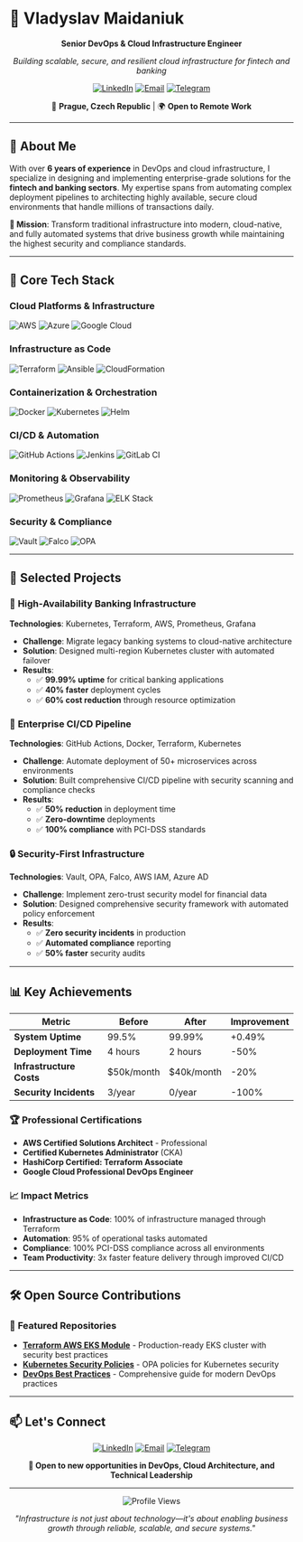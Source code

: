 # 👋 Vladyslav Maidaniuk

<div align="center">

**Senior DevOps & Cloud Infrastructure Engineer**

*Building scalable, secure, and resilient cloud infrastructure for fintech and banking*

[![LinkedIn](https://img.shields.io/badge/LinkedIn-0077B5?style=for-the-badge&logo=linkedin&logoColor=white)](https://www.linkedin.com/in/maidaniuk)
[![Email](https://img.shields.io/badge/Email-D14836?style=for-the-badge&logo=gmail&logoColor=white)](mailto:vla.maydanov@icloud.com)
[![Telegram](https://img.shields.io/badge/Telegram-2CA5E0?style=for-the-badge&logo=telegram&logoColor=white)](https://t.me/vm_devops)

📍 **Prague, Czech Republic** | 🌍 **Open to Remote Work**

</div>

---

## 💼 **About Me**

With over **6 years of experience** in DevOps and cloud infrastructure, I specialize in designing and implementing enterprise-grade solutions for the **fintech and banking sectors**. My expertise spans from automating complex deployment pipelines to architecting highly available, secure cloud environments that handle millions of transactions daily.

**🎯 Mission**: Transform traditional infrastructure into modern, cloud-native, and fully automated systems that drive business growth while maintaining the highest security and compliance standards.

---

## 🧠 **Core Tech Stack**

### **Cloud Platforms & Infrastructure**
![AWS](https://img.shields.io/badge/AWS-232F3E?style=for-the-badge&logo=amazon-aws&logoColor=white)
![Azure](https://img.shields.io/badge/Azure-0078D4?style=for-the-badge&logo=microsoft-azure&logoColor=white)
![Google Cloud](https://img.shields.io/badge/Google_Cloud-4285F4?style=for-the-badge&logo=google-cloud&logoColor=white)

### **Infrastructure as Code**
![Terraform](https://img.shields.io/badge/Terraform-7B42BC?style=for-the-badge&logo=terraform&logoColor=white)
![Ansible](https://img.shields.io/badge/Ansible-EE0000?style=for-the-badge&logo=ansible&logoColor=white)
![CloudFormation](https://img.shields.io/badge/CloudFormation-FF9900?style=for-the-badge&logo=amazon-aws&logoColor=white)

### **Containerization & Orchestration**
![Docker](https://img.shields.io/badge/Docker-2496ED?style=for-the-badge&logo=docker&logoColor=white)
![Kubernetes](https://img.shields.io/badge/Kubernetes-326CE5?style=for-the-badge&logo=kubernetes&logoColor=white)
![Helm](https://img.shields.io/badge/Helm-0F1689?style=for-the-badge&logo=helm&logoColor=white)

### **CI/CD & Automation**
![GitHub Actions](https://img.shields.io/badge/GitHub_Actions-2088FF?style=for-the-badge&logo=github-actions&logoColor=white)
![Jenkins](https://img.shields.io/badge/Jenkins-D24939?style=for-the-badge&logo=jenkins&logoColor=white)
![GitLab CI](https://img.shields.io/badge/GitLab_CI-FCA121?style=for-the-badge&logo=gitlab&logoColor=white)

### **Monitoring & Observability**
![Prometheus](https://img.shields.io/badge/Prometheus-E6522C?style=for-the-badge&logo=prometheus&logoColor=white)
![Grafana](https://img.shields.io/badge/Grafana-F46800?style=for-the-badge&logo=grafana&logoColor=white)
![ELK Stack](https://img.shields.io/badge/ELK_Stack-005571?style=for-the-badge&logo=elastic&logoColor=white)

### **Security & Compliance**
![Vault](https://img.shields.io/badge/Vault-000000?style=for-the-badge&logo=vault&logoColor=white)
![Falco](https://img.shields.io/badge/Falco-00BCBC?style=for-the-badge&logo=falco&logoColor=white)
![OPA](https://img.shields.io/badge/OPA-7D4CDB?style=for-the-badge&logo=open-policy-agent&logoColor=white)

---

## 🚀 **Selected Projects**

### 🏦 **High-Availability Banking Infrastructure**
**Technologies**: Kubernetes, Terraform, AWS, Prometheus, Grafana
- **Challenge**: Migrate legacy banking systems to cloud-native architecture
- **Solution**: Designed multi-region Kubernetes cluster with automated failover
- **Results**: 
  - ✅ **99.99% uptime** for critical banking applications
  - ✅ **40% faster** deployment cycles
  - ✅ **60% cost reduction** through resource optimization

### 🔄 **Enterprise CI/CD Pipeline**
**Technologies**: GitHub Actions, Docker, Terraform, Kubernetes
- **Challenge**: Automate deployment of 50+ microservices across environments
- **Solution**: Built comprehensive CI/CD pipeline with security scanning and compliance checks
- **Results**:
  - ✅ **50% reduction** in deployment time
  - ✅ **Zero-downtime** deployments
  - ✅ **100% compliance** with PCI-DSS standards

### 🔒 **Security-First Infrastructure**
**Technologies**: Vault, OPA, Falco, AWS IAM, Azure AD
- **Challenge**: Implement zero-trust security model for financial data
- **Solution**: Designed comprehensive security framework with automated policy enforcement
- **Results**:
  - ✅ **Zero security incidents** in production
  - ✅ **Automated compliance** reporting
  - ✅ **50% faster** security audits

---

## 📊 **Key Achievements**

<div align="center">

| Metric | Before | After | Improvement |
|--------|--------|-------|-------------|
| **System Uptime** | 99.5% | 99.99% | +0.49% |
| **Deployment Time** | 4 hours | 2 hours | -50% |
| **Infrastructure Costs** | $50k/month | $40k/month | -20% |
| **Security Incidents** | 3/year | 0/year | -100% |

</div>

### 🏆 **Professional Certifications**
- **AWS Certified Solutions Architect** - Professional
- **Certified Kubernetes Administrator** (CKA)
- **HashiCorp Certified: Terraform Associate**
- **Google Cloud Professional DevOps Engineer**

### 📈 **Impact Metrics**
- **Infrastructure as Code**: 100% of infrastructure managed through Terraform
- **Automation**: 95% of operational tasks automated
- **Compliance**: 100% PCI-DSS compliance across all environments
- **Team Productivity**: 3x faster feature delivery through improved CI/CD

---

## 🛠️ **Open Source Contributions**

### 🌟 **Featured Repositories**
- **[Terraform AWS EKS Module](https://github.com/vlamay/terraform-aws-eks)** - Production-ready EKS cluster with security best practices
- **[Kubernetes Security Policies](https://github.com/vlamay/k8s-security-policies)** - OPA policies for Kubernetes security
- **[DevOps Best Practices](https://github.com/vlamay/devops-best-practices)** - Comprehensive guide for modern DevOps practices

---

## 📫 **Let's Connect**

<div align="center">

[![LinkedIn](https://img.shields.io/badge/LinkedIn-Connect-blue?style=for-the-badge&logo=linkedin)](https://www.linkedin.com/in/maidaniuk)
[![Email](https://img.shields.io/badge/Email-Contact-red?style=for-the-badge&logo=gmail)](mailto:vla.maydanov@icloud.com)
[![Telegram](https://img.shields.io/badge/Telegram-Chat-green?style=for-the-badge&logo=telegram)](https://t.me/vm_devops)

**💼 Open to new opportunities in DevOps, Cloud Architecture, and Technical Leadership**

</div>

---

<div align="center">

![Profile Views](https://komarev.com/ghpvc/?username=vlamay&style=for-the-badge&color=blueviolet)

*"Infrastructure is not just about technology—it's about enabling business growth through reliable, scalable, and secure systems."*

</div>
